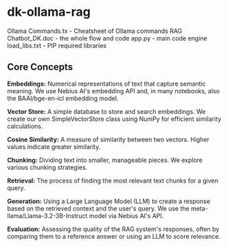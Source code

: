 # dk-ollama-rag
Ollama Commands.tx - Cheatsheet of Ollama commands
RAG Chatbot_DK.doc - the whole flow and code
app.py - main code engine
load_libs.txt - PIP required libraries

## Core Concepts ##

**Embeddings:** Numerical representations of text that capture semantic meaning. We use Nebius AI's embedding API and, in many notebooks, also the BAAI/bge-en-icl embedding model.

**Vector Store:** A simple database to store and search embeddings. We create our own SimpleVectorStore class using NumPy for efficient similarity calculations.

**Cosine Similarity:** A measure of similarity between two vectors. Higher values indicate greater similarity.

**Chunking:** Dividing text into smaller, manageable pieces. We explore various chunking strategies.

**Retrieval:** The process of finding the most relevant text chunks for a given query.

**Generation:** Using a Large Language Model (LLM) to create a response based on the retrieved context and the user's query. We use the meta-llama/Llama-3.2-3B-Instruct model via Nebius AI's API.

**Evaluation:** Assessing the quality of the RAG system's responses, often by comparing them to a reference answer or using an LLM to score relevance.
